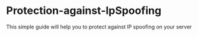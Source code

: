 # Protection-against-IpSpoofing
This simple guide will help you to protect against IP spoofing on your server
